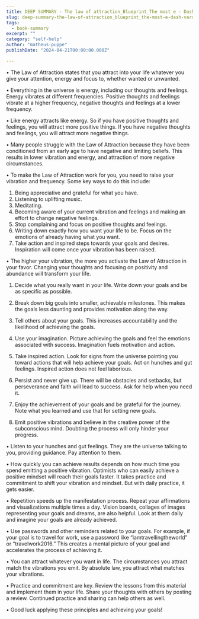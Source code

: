```yaml
---
title: DEEP SUMMARY - The law of attraction_Blueprint_The most e - Dash, Vardan
slug: deep-summary-the-law-of-attraction_blueprint_the-most-e-dash-vardan
tags: 
  - book-summary
excerpt: ""
category: "self-help"
author: "matheus-puppe"
publishDate: "2024-04-21T00:00:00.000Z"

---
```



 

• The Law of Attraction states that you attract into your life whatever you give your attention, energy and focus to, whether wanted or unwanted.

• Everything in the universe is energy, including our thoughts and feelings. Energy vibrates at different frequencies. Positive thoughts and feelings vibrate at a higher frequency, negative thoughts and feelings at a lower frequency. 

• Like energy attracts like energy. So if you have positive thoughts and feelings, you will attract more positive things. If you have negative thoughts and feelings, you will attract more negative things.

• Many people struggle with the Law of Attraction because they have been conditioned from an early age to have negative and limiting beliefs. This results in lower vibration and energy, and attraction of more negative circumstances.

• To make the Law of Attraction work for you, you need to raise your vibration and frequency. Some key ways to do this include:

1. Being appreciative and grateful for what you have. 
2. Listening to uplifting music. 
3. Meditating.
4. Becoming aware of your current vibration and feelings and making an effort to change negative feelings.
5. Stop complaining and focus on positive thoughts and feelings.
6. Writing down exactly how you want your life to be. Focus on the emotions of already having what you want. 
7. Take action and inspired steps towards your goals and desires. Inspiration will come once your vibration has been raised.

• The higher your vibration, the more you activate the Law of Attraction in your favor. Changing your thoughts and focusing on positivity and abundance will transform your life.

 

1. Decide what you really want in your life. Write down your goals and be as specific as possible. 

2. Break down big goals into smaller, achievable milestones. This makes the goals less daunting and provides motivation along the way.

3. Tell others about your goals. This increases accountability and the likelihood of achieving the goals.

4. Use your imagination. Picture achieving the goals and feel the emotions associated with success. Imagination fuels motivation and action.

5. Take inspired action. Look for signs from the universe pointing you toward actions that will help achieve your goals. Act on hunches and gut feelings. Inspired action does not feel laborious. 

6. Persist and never give up. There will be obstacles and setbacks, but perseverance and faith will lead to success. Ask for help when you need it.

7. Enjoy the achievement of your goals and be grateful for the journey. Note what you learned and use that for setting new goals.

8. Emit positive vibrations and believe in the creative power of the subconscious mind. Doubting the process will only hinder your progress.

 

• Listen to your hunches and gut feelings. They are the universe talking to you, providing guidance. Pay attention to them.

• How quickly you can achieve results depends on how much time you spend emitting a positive vibration. Optimists who can easily achieve a positive mindset will reach their goals faster. It takes practice and commitment to shift your vibration and mindset. But with daily practice, it gets easier.  

• Repetition speeds up the manifestation process. Repeat your affirmations and visualizations multiple times a day. Vision boards, collages of images representing your goals and dreams, are also helpful. Look at them daily and imagine your goals are already achieved.

• Use passwords and other reminders related to your goals. For example, if your goal is to travel for work, use a password like “iamtravellingtheworld” or “travelwork2016.” This creates a mental picture of your goal and accelerates the process of achieving it.  

• You can attract whatever you want in life. The circumstances you attract match the vibrations you emit. By absolute law, you attract what matches your vibrations.  

• Practice and commitment are key. Review the lessons from this material and implement them in your life. Share your thoughts with others by posting a review. Continued practice and sharing can help others as well.

• Good luck applying these principles and achieving your goals!